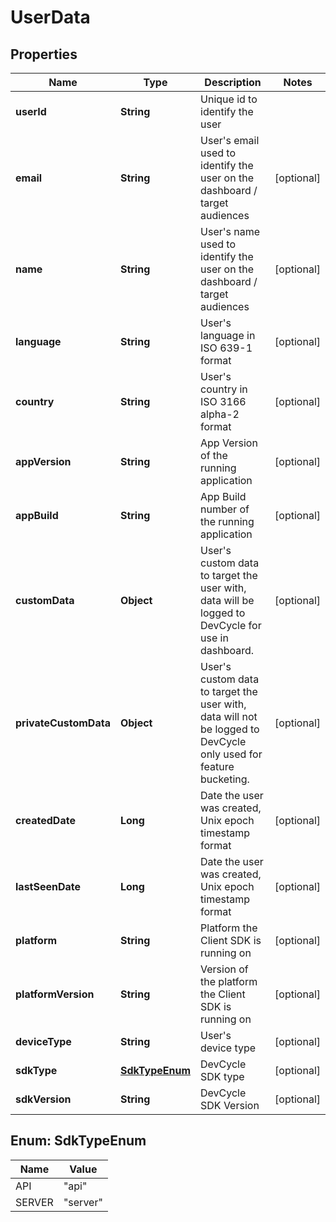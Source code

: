 # UserData

## Properties
Name | Type | Description | Notes
------------ | ------------- | ------------- | -------------
**userId** | **String** | Unique id to identify the user | 
**email** | **String** | User&#x27;s email used to identify the user on the dashboard / target audiences |  [optional]
**name** | **String** | User&#x27;s name used to identify the user on the dashboard / target audiences |  [optional]
**language** | **String** | User&#x27;s language in ISO 639-1 format |  [optional]
**country** | **String** | User&#x27;s country in ISO 3166 alpha-2 format |  [optional]
**appVersion** | **String** | App Version of the running application |  [optional]
**appBuild** | **String** | App Build number of the running application |  [optional]
**customData** | **Object** | User&#x27;s custom data to target the user with, data will be logged to DevCycle for use in dashboard. |  [optional]
**privateCustomData** | **Object** | User&#x27;s custom data to target the user with, data will not be logged to DevCycle only used for feature bucketing. |  [optional]
**createdDate** | **Long** | Date the user was created, Unix epoch timestamp format |  [optional]
**lastSeenDate** | **Long** | Date the user was created, Unix epoch timestamp format |  [optional]
**platform** | **String** | Platform the Client SDK is running on |  [optional]
**platformVersion** | **String** | Version of the platform the Client SDK is running on |  [optional]
**deviceType** | **String** | User&#x27;s device type |  [optional]
**sdkType** | [**SdkTypeEnum**](#SdkTypeEnum) | DevCycle SDK type |  [optional]
**sdkVersion** | **String** | DevCycle SDK Version |  [optional]

<a name="SdkTypeEnum"></a>
## Enum: SdkTypeEnum
Name | Value
---- | -----
API | &quot;api&quot;
SERVER | &quot;server&quot;
